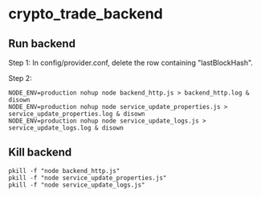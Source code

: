# crypto_trade_backend

## Run backend

Step 1: In config/provider.conf, delete the row containing "lastBlockHash".

Step 2: 
```
NODE_ENV=production nohup node backend_http.js > backend_http.log & disown
NODE_ENV=production nohup node service_update_properties.js > service_update_properties.log & disown
NODE_ENV=production nohup node service_update_logs.js > service_update_logs.log & disown
```

## Kill backend
```
pkill -f "node backend_http.js"
pkill -f "node service_update_properties.js"
pkill -f "node service_update_logs.js"
```
